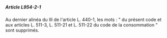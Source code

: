 ##### Article L954-2-1

Au dernier alinéa du III de l'article L. 440-1, les mots : " du présent code et aux articles L. 511-3, L. 511-21 et L. 511-22 du code de la consommation " sont supprimés.

